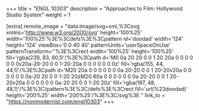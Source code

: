 +++
title = "ENGL 10303"
description = "Approaches to Film: Hollywood Studio System"
weight = 1

[extra]
remote_image = "data:image/svg+xml,%3Csvg xmlns='http://www.w3.org/2000/svg' height='100%25' width='100%25'%3E%3Cdefs%3E%3Cpattern id='doodad' width='124' height='124' viewBox='0 0 40 40' patternUnits='userSpaceOnUse' patternTransform=''%3E%3Crect width='100%25' height='100%25' fill='rgba(239, 83, 80,1)'/%3E%3Cpath d='M0 0a 20 20 0 0 1 20 20a 0 0 0 0 0 0 0v20a-20-20 0 0 1-20-20a 0 0 0 0 0 0 0z' fill='rgba(155, 44, 44,1)'/%3E%3Cpath d='M20 20a 0 0 0 0 0 0 0a 20-20 0 0 1 20-20v20a 0 0 0 0 0 0 0a-20 20 0 0 1-20 20zM20 60a 0 0 0 0 0 0 0a 20-20 0 0 1 20-20v20a 0 0 0 0 0 0 0a-20 20 0 0 1-20 20z' fill='rgba(197, 48, 48,1)'/%3E%3C/pattern%3E%3C/defs%3E%3Crect fill='url(%23doodad)' height='200%25' width='200%25'/%3E%3C/svg%3E "
link_to = "https://nonmodernist.com/engl10303"
+++
